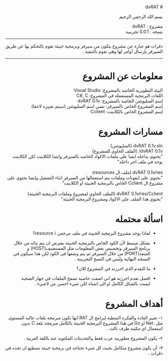 <div dir="rtl">
# dvRAT

بسم الله الرحمن الرحيم

مشروع : dvRAT<br/>
نسخة : 0.0.1 تجريبية

----------------------------------------------------------------------------------------------------------------------------------------------------------------

دڤرات هو عبارة عن مشروع يتكون من سيرفر وبرمجية خبيثة تقوم بالتحكم بها عن طريق السيرفر بإرسال أوامر لها وهي تقوم بالتنفيذ .

----------------------------------------------------------------------------------------------------------------------------------------------------------------

# معلومات عن المشروع

البيئة التطويرية الخاصة بالمشروع: Visual Studio
<br/>
اللغات البرمجية المستعملة في المشروع: C#, C
<br/>
إسم السليوشن الخاصة بالمشروع: dvRAT 0.1v
<br/>
إسم المشروع الخاص بالسيرفر: نفس اسم السليوشن (سيتم تغييره لاحقا)
<br/>
إسم المشروع الخاص بالكلاينت: Cclient
<br/>


# مسارات المشروع

dvRAT 0.1v.sln (السليوشن)
<br/>
dvRAT 0.1v/ (الملف الحاوي للمشروع)
<br/>
"يحتوي بداخله ايضا على ملفات الاكواد الخاصه بالسيرفر وايضا الكلاينت لكن الكلاينت يوجد في ملف اخر داخله"
<br/>
<br/>
dvRAT 0.1v/res (ملف ال resources)
<br/>
"يحتوي على ايقونات وملفات يتم استعمالها من السيرفر اثناء التشغيل وايضا يحتوي على مشروع ال Cclient الخاص بالبرمجية الخبيثه او الكلاينت"
<br/>
<br/>
dvRAT 0.1v/res/Cclient (الملف الحاوي لمشروع وملفات البرمجية الخبيثة)
<br/>
"يحتوي هذا الملف على الاكواد ومشروع البرمجية الخبيثة"<br/>

# اسألة محتمله

- لماذا يوجد مشروع البرمجية الخبيثة في ملف مرجعي / resource؟

- بشكل مبسط لأن الكود الخاص بالبرمجية الخبيثه يفترض ان يتم بنائه من خلال برنامج السيرفر وتخصيص بعض المعلومات مثل المستضيف(HOST) و المنفذ(PORT) من خلال السيرفر ثم يتم وضعها في الكود لكن هذا سيكون في النسخه النهائية وليس في النسخ التجريبية .

- ما التقدم الذي احرزته في المشروع للان؟

- افضل تقدم احرزته هو اني اضفت خاصية تصفح الملفات في جهاز الضحية ليست بالشكل الكامل او الي اتمناه لكن شيء احسن من لاشيء .

# أهداف المشروع

١- تغيير العادة والفكرة النمطية لبرامج ال RAT انها تكون مبرمجة بلغات عالية المستوى مثل .Net او Go في هذا المشروع البرمجية الخبيثة بالكامل مبرمجة بلغة C بدون استعمال اي مكتبة طرف ثالث .

٢- يكون المشروع مطورينه عرب فقط والتحديثات المكتوبه عنه باللغة العربية .

٣- أن يكون مشروع متكامل بحيث كل شيء تحتاجه في برمجية خبيثة تسطيع ان تجده في دڤرات .
</div>